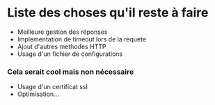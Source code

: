 # Liste des choses qu'il reste à faire
- Meilleure gestion des réponses
- Implementation de timeout lors de la requete
- Ajout d'autres methodes HTTP
- Usage d'un fichier de configurations

### Cela serait cool mais non nécessaire
- Usage d'un certificat ssl
- Optimisation...
